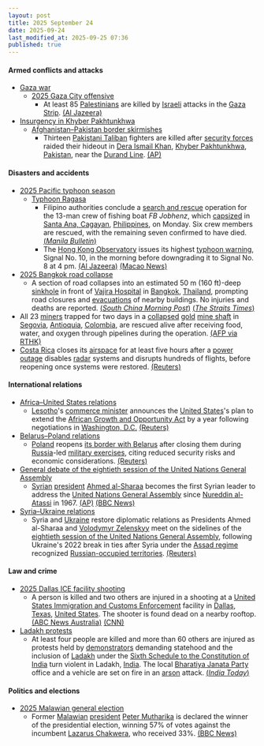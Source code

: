 ```yaml
---
layout: post
title: 2025 September 24
date: 2025-09-24
last_modified_at: 2025-09-25 07:36
published: true
---
```



#### Armed conflicts and attacks

* [Gaza war](https://en.wikipedia.org/wiki/Gaza_war "Gaza war")
  * [2025 Gaza City offensive](https://en.wikipedia.org/wiki/2025_Gaza_City_offensive "2025 Gaza City offensive")
    * At least 85 [Palestinians](https://en.wikipedia.org/wiki/Palestinians "Palestinians") are killed by [Israeli](https://en.wikipedia.org/wiki/Israel_Defense_Forces "Israel Defense Forces") attacks in the [Gaza Strip](https://en.wikipedia.org/wiki/Gaza_Strip "Gaza Strip"). [(Al Jazeera)](https://www.aljazeera.com/news/liveblog/2025/9/24/live-israel-kills-dozens-of-palestinians-in-attacks-on-war-devastated-gaza)
* [Insurgency in Khyber Pakhtunkhwa](https://en.wikipedia.org/wiki/Insurgency_in_Khyber_Pakhtunkhwa "Insurgency in Khyber Pakhtunkhwa")
  * [Afghanistan–Pakistan border skirmishes](https://en.wikipedia.org/wiki/Afghanistan%E2%80%93Pakistan_border_skirmishes "Afghanistan–Pakistan border skirmishes")
    * Thirteen [Pakistani Taliban](https://en.wikipedia.org/wiki/Pakistani_Taliban "Pakistani Taliban") fighters are killed after [security forces](https://en.wikipedia.org/wiki/Pakistan_Armed_Forces "Pakistan Armed Forces") raided their hideout in [Dera Ismail Khan](https://en.wikipedia.org/wiki/Dera_Ismail_Khan "Dera Ismail Khan"), [Khyber Pakhtunkhwa](https://en.wikipedia.org/wiki/Khyber_Pakhtunkhwa "Khyber Pakhtunkhwa"), [Pakistan](https://en.wikipedia.org/wiki/Pakistan "Pakistan"), near the [Durand Line](https://en.wikipedia.org/wiki/Durand_Line "Durand Line"). [(AP)](https://apnews.com/article/pakistan-security-raid-killed-pakistani-taliban-northwest-a75ecb146d5ecc406e5c42deaaa852fb)

#### Disasters and accidents

* [2025 Pacific typhoon season](https://en.wikipedia.org/wiki/2025_Pacific_typhoon_season "2025 Pacific typhoon season")
  * [Typhoon Ragasa](https://en.wikipedia.org/wiki/Typhoon_Ragasa "Typhoon Ragasa")
    * Filipino authorities conclude a [search and rescue](https://en.wikipedia.org/wiki/Search_and_rescue "Search and rescue") operation for the 13-man crew of fishing boat *FB Jobhenz*, which [capsized](https://en.wikipedia.org/wiki/Capsizing "Capsizing") in [Santa Ana, Cagayan](https://en.wikipedia.org/wiki/Santa_Ana%2C_Cagayan "Santa Ana, Cagayan"), [Philippines](https://en.wikipedia.org/wiki/Philippines "Philippines"), on Monday. Six crew members are rescued, with the remaining seven confirmed to have died. [(*Manila Bulletin*)](https://mb.com.ph/2025/09/24/7-dead-from-capsized-fishing-boat)
    * The [Hong Kong Observatory](https://en.wikipedia.org/wiki/Hong_Kong_Observatory "Hong Kong Observatory") issues its highest [typhoon warning](https://en.wikipedia.org/wiki/Hong_Kong_tropical_cyclone_warning_signals "Hong Kong tropical cyclone warning signals"), Signal No. 10, in the morning before downgrading it to Signal No. 8 at 4 pm. [(Al Jazeera)](https://www.aljazeera.com/news/2025/9/24/super-typhoon-ragasa-kills-14-in-taiwan) [(Macao News)](https://macaonews.org/news/city/super-typhoon-ragasa-macau-impact/)
* [2025 Bangkok road collapse](https://en.wikipedia.org/wiki/2025_Bangkok_road_collapse "2025 Bangkok road collapse")
  * A section of road collapses into an estimated 50 m (160 ft)-deep [sinkhole](https://en.wikipedia.org/wiki/Sinkhole "Sinkhole") in front of [Vajira Hospital](https://en.wikipedia.org/wiki/Vajira_Hospital "Vajira Hospital") in [Bangkok](https://en.wikipedia.org/wiki/Bangkok "Bangkok"), [Thailand](https://en.wikipedia.org/wiki/Thailand "Thailand"), prompting road closures and [evacuations](https://en.wikipedia.org/wiki/Emergency_evacuation "Emergency evacuation") of nearby buildings. No injuries and deaths are reported. [(*South China Morning Post*)](https://www.scmp.com/week-asia/health-environment/article/3326618/massive-sinkhole-swallows-cars-pedestrian-crossing-near-bangkok-hospital) [(*The Straits Times*)](https://www.straitstimes.com/asia/se-asia/road-collapses-near-bangkoks-chao-phraya-river-no-injuries-reported-so-far)
* All 23 [miners](https://en.wikipedia.org/wiki/Mineral_industry_of_Colombia "Mineral industry of Colombia") trapped for two days in a [collapsed](https://en.wikipedia.org/wiki/Mining_accident "Mining accident") [gold](https://en.wikipedia.org/wiki/Gold_mining "Gold mining") [mine shaft](https://en.wikipedia.org/wiki/Mine_shaft "Mine shaft") in [Segovia](https://en.wikipedia.org/wiki/Segovia%2C_Antioquia "Segovia, Antioquia"), [Antioquia](https://en.wikipedia.org/wiki/Antioquia_Department "Antioquia Department"), [Colombia](https://en.wikipedia.org/wiki/Colombia "Colombia"), are rescued alive after receiving food, water, and oxygen through pipelines during the operation. [(AFP via RTHK)](https://gbcode.rthk.hk/TuniS/news.rthk.hk/rthk/en/component/k2/1824590-20250925.htm?spTabChangeable=0)
* [Costa Rica](https://en.wikipedia.org/wiki/Costa_Rica "Costa Rica") closes its [airspace](https://en.wikipedia.org/wiki/Airspace "Airspace") for at least five hours after a [power outage](https://en.wikipedia.org/wiki/Power_outage "Power outage") disables [radar](https://en.wikipedia.org/wiki/Radar "Radar") systems and disrupts hundreds of flights, before reopening once systems were restored. [(Reuters)](https://www.reuters.com/world/americas/costa-rica-closes-airspace-temporarily-suspends-flights-after-power-malfunction-2025-09-24/)

#### International relations

* [Africa–United States relations](https://en.wikipedia.org/wiki/Africa%E2%80%93United_States_relations "Africa–United States relations")
  * [Lesotho](https://en.wikipedia.org/wiki/Lesotho "Lesotho")'s [commerce minister](https://en.wikipedia.org/wiki/Commerce_minister "Commerce minister") announces the [United States](https://en.wikipedia.org/wiki/United_States "United States")'s plan to extend the [African Growth and Opportunity Act](https://en.wikipedia.org/wiki/African_Growth_and_Opportunity_Act "African Growth and Opportunity Act") by a year following negotiations in [Washington, D.C.](https://en.wikipedia.org/wiki/Washington%2C_D.C. "Washington, D.C.") [(Reuters)](https://www.reuters.com/world/africa/lesotho-says-us-plans-extend-africa-trade-deal-by-year-2025-09-24/)
* [Belarus–Poland relations](https://en.wikipedia.org/wiki/Belarus%E2%80%93Poland_relations "Belarus–Poland relations")
  * [Poland](https://en.wikipedia.org/wiki/Poland "Poland") reopens [its border with Belarus](https://en.wikipedia.org/wiki/Belarus%E2%80%93Poland_border "Belarus–Poland border") after closing them during [Russia](https://en.wikipedia.org/wiki/Russia "Russia")-led [military exercises](https://en.wikipedia.org/wiki/Zapad_2025 "Zapad 2025"), citing reduced security risks and economic considerations. [(Reuters)](https://www.reuters.com/world/poland-reopen-border-crossings-with-belarus-pm-says-2025-09-23/)
* [General debate of the eightieth session of the United Nations General Assembly](https://en.wikipedia.org/wiki/General_debate_of_the_eightieth_session_of_the_United_Nations_General_Assembly "General debate of the eightieth session of the United Nations General Assembly")
  * [Syrian](https://en.wikipedia.org/wiki/Syria "Syria") [president](https://en.wikipedia.org/wiki/President_of_Syria "President of Syria") [Ahmed al-Sharaa](https://en.wikipedia.org/wiki/Ahmed_al-Sharaa "Ahmed al-Sharaa") becomes the first Syrian leader to address the [United Nations General Assembly](https://en.wikipedia.org/wiki/United_Nations_General_Assembly "United Nations General Assembly") since [Nureddin al-Atassi](https://en.wikipedia.org/wiki/Nureddin_al-Atassi "Nureddin al-Atassi") in 1967. [(AP)](https://apnews.com/article/syria-united-nations-unga-c0471a2f7faece79fe15793fb0466501) [(BBC News)](https://www.bbc.com/news/videos/cjw7yy5l37no)
* [Syria–Ukraine relations](https://en.wikipedia.org/wiki/Syria%E2%80%93Ukraine_relations "Syria–Ukraine relations")
  * Syria and [Ukraine](https://en.wikipedia.org/wiki/Ukraine "Ukraine") restore diplomatic relations as Presidents Ahmed al-Sharaa and [Volodymyr Zelenskyy](https://en.wikipedia.org/wiki/Volodymyr_Zelenskyy "Volodymyr Zelenskyy") meet on the sidelines of the [eightieth session of the United Nations General Assembly](https://en.wikipedia.org/wiki/Eightieth_session_of_the_United_Nations_General_Assembly "Eightieth session of the United Nations General Assembly"), following Ukraine's 2022 break in ties after Syria under the [Assad regime](https://en.wikipedia.org/wiki/Presidency_of_Bashar_al-Assad "Presidency of Bashar al-Assad") recognized [Russian-occupied territories](https://en.wikipedia.org/wiki/Russian-occupied_territories_of_Ukraine "Russian-occupied territories of Ukraine"). [(Reuters)](https://www.reuters.com/world/europe/ukraine-restores-diplomatic-ties-with-syria-zelenskiy-says-2025-09-24/)

#### Law and crime

* [2025 Dallas ICE facility shooting](https://en.wikipedia.org/wiki/2025_Dallas_ICE_facility_shooting "2025 Dallas ICE facility shooting")
  * A person is killed and two others are injured in a shooting at a [United States Immigration and Customs Enforcement](https://en.wikipedia.org/wiki/United_States_Immigration_and_Customs_Enforcement "United States Immigration and Customs Enforcement") facility in [Dallas](https://en.wikipedia.org/wiki/Dallas "Dallas"), [Texas](https://en.wikipedia.org/wiki/Texas "Texas"), [United States](https://en.wikipedia.org/wiki/United_States "United States"). The shooter is found dead on a nearby rooftop. [(ABC News Australia)](https://www.abc.net.au/news/2025-09-25/-targeted-shooting-at-dallas-immigration-centre/105815636) [(CNN)](https://edition.cnn.com/us/live-news/ice-facility-dallas-shooting-09-24-25)
* [Ladakh protests](https://en.wikipedia.org/wiki/Ladakh_protests "Ladakh protests")
  * At least four people are killed and more than 60 others are injured as protests held by [demonstrators](https://en.wikipedia.org/wiki/Political_demonstration "Political demonstration") demanding statehood and the inclusion of [Ladakh](https://en.wikipedia.org/wiki/Ladakh "Ladakh") under the [Sixth Schedule to the Constitution of India](https://en.wikipedia.org/wiki/Sixth_Schedule_to_the_Constitution_of_India "Sixth Schedule to the Constitution of India") turn violent in Ladakh, [India](https://en.wikipedia.org/wiki/India "India"). The local [Bharatiya Janata Party](https://en.wikipedia.org/wiki/Bharatiya_Janata_Party "Bharatiya Janata Party") office and a vehicle are set on fire in an [arson](https://en.wikipedia.org/wiki/Arson "Arson") attack. [(*India Today*)](https://www.indiatoday.in/india/story/protests-demanding-statehood-for-ladakh-turn-violent-bjp-office-vehicle-torched-2792622-2025-09-24)

#### Politics and elections

* [2025 Malawian general election](https://en.wikipedia.org/wiki/2025_Malawian_general_election "2025 Malawian general election")
  * Former [Malawian](https://en.wikipedia.org/wiki/Malawi "Malawi") [president](https://en.wikipedia.org/wiki/President_of_Malawi "President of Malawi") [Peter Mutharika](https://en.wikipedia.org/wiki/Peter_Mutharika "Peter Mutharika") is declared the winner of the presidential election, winning 57% of votes against the incumbent [Lazarus Chakwera](https://en.wikipedia.org/wiki/Lazarus_Chakwera "Lazarus Chakwera"), who received 33%. [(BBC News)](https://www.bbc.com/news/live/cp3wdzdwzlkt)
